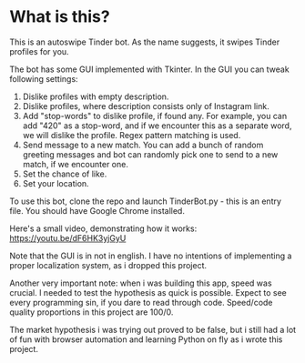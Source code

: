 # What is this?

This is an autoswipe Tinder bot. As the name suggests, it swipes Tinder profiles for you.

The bot has some GUI implemented with Tkinter. In the GUI you can tweak following settings: 
1. Dislike profiles with empty description.
2. Dislike profiles, where description consists only of Instagram link.
3. Add "stop-words" to dislike profile, if found any. For example, you can add "420" as a stop-word, and if we encounter this as a separate word, we will dislike the profile. Regex pattern matching is used.
4. Send message to a new match. You can add a bunch of random greeting messages and bot can randomly pick one to send to a new match, if we encounter one.
5. Set the chance of like.
6. Set your location.

To use this bot, clone the repo and launch TinderBot.py - this is an entry file. You should have Google Chrome installed.

Here's a small video, demonstrating how it works:
https://youtu.be/dF6HK3yjGyU

Note that the GUI is in not in english. I have no intentions of implementing a proper localization system, as i dropped this project.

Another very important note: when i was building this app, speed was crucial. I needed to test the hypothesis as quick is possible. Expect to see every programming sin, if you dare to read through code.
Speed/code quality proportions in this project are 100/0.

The market hypothesis i was trying out proved to be false, but i still had a lot of fun with browser automation and learning Python on fly as i wrote this project.
